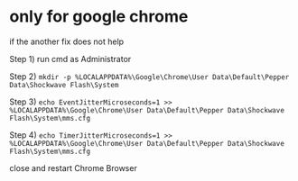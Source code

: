 # only for google chrome
if the another fix does not help

Step 1) 
run cmd as Administrator

Step 2)
`mkdir -p %LOCALAPPDATA%\Google\Chrome\User Data\Default\Pepper Data\Shockwave Flash\System`

Step 3)
`echo EventJitterMicroseconds=1 >> %LOCALAPPDATA%\Google\Chrome\User Data\Default\Pepper Data\Shockwave Flash\System\mms.cfg`

Step 4)
`echo TimerJitterMicroseconds=1 >> %LOCALAPPDATA%\Google\Chrome\User Data\Default\Pepper Data\Shockwave Flash\System\mms.cfg`

close and restart Chrome Browser
